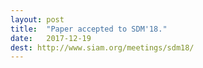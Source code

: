 ```yaml
---
layout: post
title:  "Paper accepted to SDM'18."
date:   2017-12-19
dest: http://www.siam.org/meetings/sdm18/
---
```



